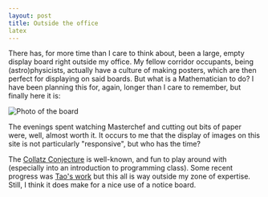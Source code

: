 ```yaml
---
layout: post
title: Outside the office
latex
---
```


There has, for more time than I care to think about, been a large, empty display board right outside my office.  My fellow corridor occupants, being (astro)physicists, actually have a culture of making posters, which are then perfect for displaying on said boards.  But what is a Mathematician to do?  I have been planning this for, again, longer than I care to remember, but finally here it is:

![Photo of the board](public/board.jpg)

The evenings spent watching Masterchef and cutting out bits of paper were, well, almost worth it.  It occurs to me that the display of images on this site is not particularly "responsive", but who has the time?

The [Collatz Conjecture](https://en.wikipedia.org/wiki/Collatz_conjecture) is well-known, and fun to play around with (especially into an introduction to programming class).  Some recent progress was [Tao's work](https://terrytao.wordpress.com/2019/09/10/almost-all-collatz-orbits-attain-almost-bounded-values/) but this all is way outside my zone of expertise.  Still, I think it does make for a nice use of a notice board.
